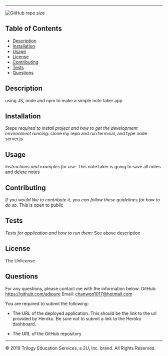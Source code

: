  ---------------------------------------------------------
![GitHub repo size](https://img.shields.io/github/repo-size/adipure/noteTaker)
  ## Table of Contents
  - [Description](#description)
  - [Installation](#installation)
  - [Usage](#usage)
  - [License](#license)
  - [Contributing](#contributing)
  - [Tests](#tests)
  - [Questions](#questions)
  ## Description
  using JS, node and npm to make a simple note taker app
  ## Installation
  *Steps required to install project and how to get the development environment running:*
  clone my repo and run terminal, and type node server.js
  ## Usage
  *Instructions and examples for use:*
  This note taker is going to save all notes and delete notes
  ## Contributing
  *If you would like to contribute it, you can follow these guidelines for how to do so.*
  This is open to public
  ## Tests
  *Tests for application and how to run them:*
  See above description
  ## License
  The Unlicense
  ## Questions
  For any questions, please contact me with the information below:
  GitHub: https://github.com/adipure
  Email: chanwoo1017@hotmail.com


You are required to submit the following:

* The URL of the deployed application. This should be the link to the url provided by Heroku. Be sure not to submit a link to the Heroku dashboard.

* The URL of the GitHub repository

- - -
© 2019 Trilogy Education Services, a 2U, Inc. brand. All Rights Reserved.
